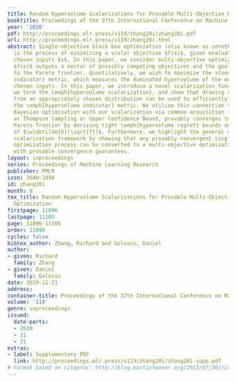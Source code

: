 ```yaml
---
title: Random Hypervolume Scalarizations for Provable Multi-Objective Black Box Optimization
booktitle: Proceedings of the 37th International Conference on Machine Learning
year: '2020'
pdf: http://proceedings.mlr.press/v119/zhang20i/zhang20i.pdf
url: http://proceedings.mlr.press/v119/zhang20i.html
abstract: Single-objective black box optimization (also known as zeroth-order optimization)
  is the process of minimizing a scalar objective $f(x)$, given evaluations at adaptively
  chosen inputs $x$. In this paper, we consider multi-objective optimization, where
  $f(x)$ outputs a vector of possibly competing objectives and the goal is to converge
  to the Pareto frontier. Quantitatively, we wish to maximize the standard \emph{hypervolume
  indicator} metric, which measures the dominated hypervolume of the entire set of
  chosen inputs. In this paper, we introduce a novel scalarization function, which
  we term the \emph{hypervolume scalarization}, and show that drawing random scalarizations
  from an appropriately chosen distribution can be used to efficiently approximate
  the \emph{hypervolume indicator} metric. We utilize this connection to show that
  Bayesian optimization with our scalarization via common acquisition functions, such
  as Thompson Sampling or Upper Confidence Bound, provably converges to the whole
  Pareto frontier by deriving tight \emph{hypervolume regret} bounds on the order
  of $\widetilde{O}(\sqrt{T})$. Furthermore, we highlight the general utility of our
  scalarization framework by showing that any provably convergent single-objective
  optimization process can be converted to a multi-objective optimization process
  with provable convergence guarantees.
layout: inproceedings
series: Proceedings of Machine Learning Research
publisher: PMLR
issn: 2640-3498
id: zhang20i
month: 0
tex_title: Random Hypervolume Scalarizations for Provable Multi-Objective Black Box
  Optimization
firstpage: 11096
lastpage: 11105
page: 11096-11105
order: 11096
cycles: false
bibtex_author: Zhang, Richard and Golovin, Daniel
author:
- given: Richard
  family: Zhang
- given: Daniel
  family: Golovin
date: 2020-11-21
address: 
container-title: Proceedings of the 37th International Conference on Machine Learning
volume: '119'
genre: inproceedings
issued:
  date-parts:
  - 2020
  - 11
  - 21
extras:
- label: Supplementary PDF
  link: http://proceedings.mlr.press/v119/zhang20i/zhang20i-supp.pdf
# Format based on citeproc: http://blog.martinfenner.org/2013/07/30/citeproc-yaml-for-bibliographies/
---
```


